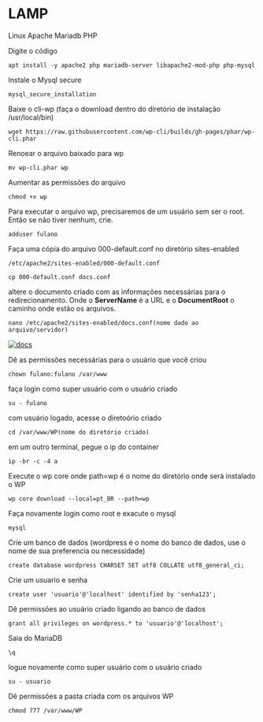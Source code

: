 # LAMP

Linux Apache Mariadb PHP

Digite o código

    apt install -y apache2 php mariadb-server libapache2-mod-php php-mysql

Instale o Mysql secure

    mysql_secure_installation

Baixe o cli-wp (faça o download dentro do diretório de instalação /usr/local/bin)

    wget https://raw.githubusercontent.com/wp-cli/builds/gh-pages/phar/wp-cli.phar

Renoear o arquivo baixado para wp

    mv wp-cli.phar wp

Aumentar as permissões do arquivo

    chmod +x wp

Para executar o arquivo wp, precisaremos de um usuário sem ser o root. Então se não tiver nenhum, crie.

    adduser fulano

Faça uma cópia do arquivo 000-default.conf no diretório sites-enabled

    /etc/apache2/sites-enabled/000-default.conf

    cp 000-default.conf docs.conf

altere o documento criado com as informações necessárias para o redirecionamento. Onde o **ServerName** é a URL e o **DocumentRoot** o caminho onde estão os arquivos.

    nano /etc/apache2/sites-enabled/docs.conf(nome dado ao arquivo/servidor)
    
[![docs](https://i.im.ge/2023/11/09/yxJDxm.docs.md.png)](https://im.ge/i/yxJDxm)

Dê as permissões necessárias para o usuário que você criou

    chown fulano:fulano /var/www

faça login como super usuário com o usuário criado 

    su - fulano

com usuário logado, acesse o diretoório criado

    cd /var/www/WP(nome do diretório criado)

em um outro terminal, pegue o ip do container

    ip -br -c -4 a

Execute o wp core onde path=wp é o nome do diretório onde será instalado o WP

    wp core download --local=pt_BR --path=wp

Faça novamente login como root e exacute o mysql

    mysql

Crie um banco de dados (wordpress é o nome do banco de dados, use o nome de sua preferencia ou necessidade)

    create database wordpress CHARSET SET utf8 COLLATE utf8_general_ci;

Crie um usuario e senha

    create user 'usuario'@'localhost' identified by 'senha123';

Dê permissões ao usuário criado ligando ao banco de dados

    grant all privileges on wordpress.* to 'usuario'@'localhost';

Saia do MariaDB

    \q

logue novamente como super usuário com o usuário criado

    su - usuario

Dê permissões a pasta criada com os arquivos WP

    chmod 777 /var/www/WP

